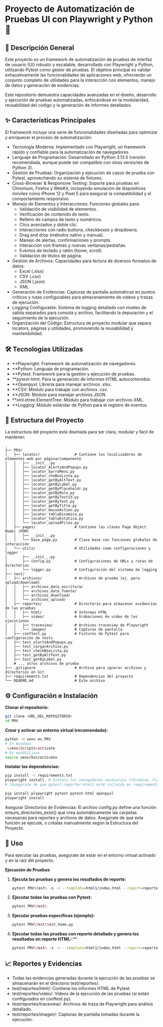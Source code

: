 # Proyecto de Automatización de Pruebas UI con Playwright y Python 🧪

## 🚀 Descripción General
Este proyecto es un framework de automatización de pruebas de interfaz de usuario (UI) robusto y escalable, desarrollado con Playwright y Python, utilizando Pytest como gestor de pruebas. El objetivo principal es validar exhaustivamente las funcionalidades de aplicaciones web, ofreciendo un conjunto completo de utilidades para la interacción con elementos, manejo de datos y generación de evidencias.

Este repositorio demuestra capacidades avanzadas en el diseño, desarrollo y ejecución de pruebas automatizadas, enfocándose en la modularidad, reusabilidad del código y la generación de informes detallados.

## ✨ Características Principales
El framework incluye una serie de funcionalidades diseñadas para optimizar y enriquecer el proceso de automatización:

* Tecnología Moderna: Implementado con Playwright, un framework rápido y confiable para la automatización de navegadores.
* Lenguaje de Programación: Desarrollado en Python 3.13.5 (versión recomendada, aunque puede ser compatible con otras versiones de Python 3).
* Gestión de Pruebas: Organización y ejecución de casos de prueba con Pytest, aprovechando su sistema de fixtures.
* Cross-Browser & Responsive Testing: Soporte para pruebas en Chromium, Firefox y WebKit, incluyendo emulación de dispositivos móviles como iPhone 12 y Pixel 5 para asegurar la compatibilidad y el comportamiento responsivo.
* Manejo de Elementos y Interacciones: Funciones globales para:
    * Validación de visibilidad de elementos.
    * Verificación de contenido de texto.
    * Relleno de campos de texto y numéricos.
    * Clics avanzados y doble clic.
    * Interacciones con radio buttons, checkboxes y dropdowns.
    * Drag and drop (métodos nativo y manual).
    * Manejo de alertas, confirmaciones y prompts.
    * Interacción con iframes y nuevas ventanas/pestañas.
    * Eventos de teclado y ratón (hover, scroll).
    * Validación de títulos de página.
* Gestión de Archivos: Capacidades para lectura de diversos formatos de datos:
    * Excel (.xlsx)
    * CSV (.csv)
    * JSON (.json)
    * XML
* Generación de Evidencias: Capturas de pantalla automáticas en puntos críticos y rutas configurables para almacenamiento de videos y trazas de ejecución.
* Logging Configurable: Sistema de logging detallado con niveles de salida separados para consola y archivo, facilitando la depuración y el seguimiento de la ejecución.
* Organización del Código: Estructura de proyecto modular que separa locators, páginas y utilidades, promoviendo la reusabilidad y mantenibilidad.

## 🛠️ Tecnologías Utilizadas
* **Playwright: Framework de automatización de navegadores.
* **Python: Lenguaje de programación.
* **Pytest: Framework para la gestión y ejecución de pruebas.
* **pytest-html: Para la generación de informes HTML autocontenidos.
* **Openpyxl: Librería para manejar archivos .xlsx.
* **CSV: Módulo para trabajar con archivos .csv.
* **JSON: Módulo para manejar archivos JSON.
* **xml.etree.ElementTree: Módulo para trabajar con archivos XML.
* **Logging: Módulo estándar de Python para el registro de eventos.

## 📂 Estructura del Proyecto
La estructura del proyecto está diseñada para ser clara, modular y fácil de mantener:
```
.
├── PRV/
│   ├── locator/                # Contiene los localizadores de elementos web por página/componente
│   │   ├── __init__.py
│   │   ├── locator_AlertsAndPopups.py
│   │   ├── locator_barraMenu.py
│   │   ├── locator_cheBoxLista.py
│   │   ├── locator_getByAltText.py
│   │   ├── locator_getByLabel.py
│   │   ├── locator_getByPlaceholdr.py
│   │   ├── locator_getByRole.py
│   │   ├── locator_getByTestId.py
│   │   ├── locator_getByText.py
│   │   ├── locator_getByTitle.py
│   │   ├── locator_mouseAction.py
│   │   ├── locator_tablaDinamica.py
│   │   ├── locator_tablaEstatica.py
│   │   └── locator_uploadFiles.py
│   ├── pages/                  # Contiene las clases Page Object Model (POM)
│   │   ├── __init__.py
│   │   └── base_page.py        # Clase base con funciones globales de interacción
│   └── utils/                  # Utilidades como configuraciones y logger
│       ├── __init__.py
│       ├── config.py           # Configuraciones de URLs y rutas de directorios
│       └── logger.py           # Configuración del sistema de logging
├── test/
│   ├── archivos/               # Archivos de prueba (ej. para upload/download)
│   │   ├── archivos_data_escritura/
│   │   ├── archivos_data_fuente/
│   │   ├── archivos_download/
│   │   └── archivos_upload/
│   ├── reportes/               # Directorio para almacenar evidencias de las pruebas
│   │   ├── html/               # Informes HTML
│   │   ├── video/              # Grabaciones de video de las ejecuciones
│   │   ├── traceview/          # Archivos traceview de Playwright
│   │   └── imagen/             # Capturas de pantalla
│   ├── conftest.py             # Fixtures de Pytest para configuración de tests
│   ├── test_alertsAndPopups.py
│   ├── test_cargarArchivo.py
│   ├── test_checkBoxLista.py
│   ├── test_getByAltText.py
│   ├── test_getByLabel.py
│   # ... otros archivos de prueba
├── .gitignore                  # Archivo para ignorar archivos y directorios en Git
├── requirements.txt            # Dependencias del proyecto
└── README.md                   # Este archivo
```

## ⚙️ Configuración e Instalación
**Clonar el repositorio:**

```bash
git clone <URL_DEL_REPOSITORIO>
cd PRV
```

**Crear y activar un entorno virtual (recomendado):**

```bash
python -m venv mv_PRV
# En Windows
.\venv\Scripts\activate
# En macOS/Linux
source venv/bin/activate
```

**Instalar las dependencias:**

```bash
pip install -r requirements.txt
playwright install  # Instala los navegadores necesarios (Chromium, Firefox, WebKit)
# (Asegúrate de que pytest-reporter-html1 esté incluido en requirements.txt)
```

```bash
pip install playwright pytest pytest-html openpyxl
playwright install
```

Asegurar Directorios de Evidencias: El archivo config.py define una función ensure_directories_exist() que crea automáticamente las carpetas necesarias para reportes y archivos de datos. Asegúrate de que esta función se ejecute, o créalas manualmente según la Estructura del Proyecto.

## 🚀 Uso
Para ejecutar las pruebas, asegúrate de estar en el entorno virtual activado y en la raíz del proyecto.

**Ejecución de Pruebas**

1.  **Ejecuta las pruebas y genera los resultados de reporte:**
    ```bash
    pytest PRV\test\ -s -v --template=html1/index.html --report=reportes/html1/playwright_reporte.html
    ```

2.  **Ejecutar todas las pruebas con Pytest:**
    ```bash
    pytest PRV\test\
    ```

3.  **Ejecutar pruebas específicas (ejemplo):**
    ```bash
    pytest PRV\test\test_home.py
    ```

4.  **Ejecutar todas las pruebas con reporte detallado y genera los resultados en reporte HTML:**:**
    ```bash
    pytest PRV\test\ -s -v --template=html1/index.html --report=reportes/html1/playwright_reporte.html
    ```

## 📈 Reportes y Evidencias

* Todas las evidencias generadas durante la ejecución de las pruebas se almacenarán en el directorio test/reportes/:
* test/reportes/html/: Contiene los informes HTML de Pytest.
* test/reportes/video/: Videos de la ejecución de las pruebas (si están configurados en conftest.py).
* test/reportes/traceview/: Archivos de traza de Playwright para análisis detallado.
* test/reportes/imagen/: Capturas de pantalla tomadas durante la ejecución.